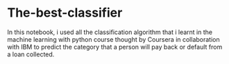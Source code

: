 # The-best-classifier
In this notebook, i used all the classification algorithm that i learnt in the machine learning with python course thought by Coursera in collaboration with IBM to predict the category that a person will pay back or default from a loan collected.
